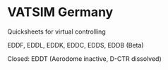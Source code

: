 # VATSIM Germany
Quicksheets for virtual controlling

EDDF, EDDL, EDDK, EDDC, EDDS, EDDB (Beta)

Closed: EDDT (Aerodome inactive, D-CTR dissolved)
